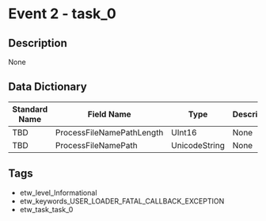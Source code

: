 # Event 2 - task_0

## Description
None

## Data Dictionary
|Standard Name|Field Name|Type|Description|Sample Value|
|---|---|---|---|---|
|TBD|ProcessFileNamePathLength|UInt16|None|`None`|
|TBD|ProcessFileNamePath|UnicodeString|None|`None`|

## Tags
* etw_level_Informational
* etw_keywords_USER_LOADER_FATAL_CALLBACK_EXCEPTION
* etw_task_task_0